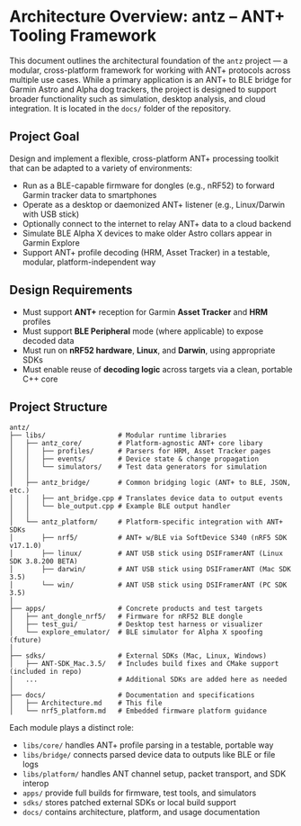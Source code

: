# Architecture Overview: antz – ANT+ Tooling Framework

This document outlines the architectural foundation of the `antz` project — 
a modular, cross-platform framework for working with ANT+ protocols across multiple 
use cases. While a primary application is an ANT+ to BLE bridge for Garmin Astro and 
Alpha dog trackers, the project is designed to support broader functionality such as 
simulation, desktop analysis, and cloud integration. It is located in the `docs/` 
folder of the repository.

## Project Goal

Design and implement a flexible, cross-platform ANT+ processing toolkit that can be 
adapted to a variety of environments:

* Run as a BLE-capable firmware for dongles (e.g., nRF52) to forward Garmin tracker data to smartphones
* Operate as a desktop or daemonized ANT+ listener (e.g., Linux/Darwin with USB stick)
* Optionally connect to the internet to relay ANT+ data to a cloud backend
* Simulate BLE Alpha X devices to make older Astro collars appear in Garmin Explore
* Support ANT+ profile decoding (HRM, Asset Tracker) in a testable, modular, platform-independent way

## Design Requirements

* Must support **ANT+** reception for Garmin **Asset Tracker** and **HRM** profiles
* Must support **BLE Peripheral** mode (where applicable) to expose decoded data
* Must run on **nRF52 hardware**, **Linux**, and **Darwin**, using appropriate SDKs
* Must enable reuse of **decoding logic** across targets via a clean, portable C++ core

## Project Structure

```plaintext
antz/
├── libs/                  # Modular runtime libraries
│   ├── antz_core/         # Platform-agnostic ANT+ core libary
│   │   ├── profiles/      # Parsers for HRM, Asset Tracker pages
│   │   ├── events/        # Device state & change propagation
│   │   └── simulators/    # Test data generators for simulation
│   │
│   ├── antz_bridge/       # Common bridging logic (ANT+ to BLE, JSON, etc.)
│   │   ├── ant_bridge.cpp # Translates device data to output events
│   │   └── ble_output.cpp # Example BLE output handler
│   │
│   └── antz_platform/     # Platform-specific integration with ANT+ SDKs
│       ├── nrf5/          # ANT+ w/BLE via SoftDevice S340 (nRF5 SDK v17.1.0)
│       ├── linux/         # ANT USB stick using DSIFramerANT (Linux SDK 3.8.200 BETA)
│       ├── darwin/        # ANT USB stick using DSIFramerANT (Mac SDK 3.5)
│       └── win/           # ANT USB stick using DSIFramerANT (PC SDK 3.5)
│
├── apps/                  # Concrete products and test targets
│   ├── ant_dongle_nrf5/   # Firmware for nRF52 BLE dongle
│   ├── test_gui/          # Desktop test harness or visualizer
│   └── explore_emulator/  # BLE simulator for Alpha X spoofing (future)
│
├── sdks/                  # External SDKs (Mac, Linux, Windows)
│   ├── ANT-SDK_Mac.3.5/   # Includes build fixes and CMake support (included in repo)
│   ...                    # Additional SDKs are added here as needed 
│
├── docs/                  # Documentation and specifications
│   ├── Architecture.md    # This file
│   └── nrf5_platform.md   # Embedded firmware platform guidance
```

Each module plays a distinct role:

* `libs/core/` handles ANT+ profile parsing in a testable, portable way
* `libs/bridge/` connects parsed device data to outputs like BLE or file logs
* `libs/platform/` handles ANT channel setup, packet transport, and SDK interop
* `apps/` provide full builds for firmware, test tools, and simulators
* `sdks/` stores patched external SDKs or local build support
* `docs/` contains architecture, platform, and usage documentation